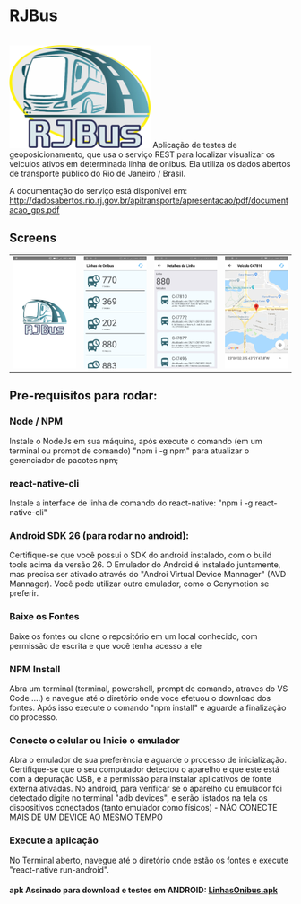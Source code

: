 <h1>RJBus</h1><br/>
<img src="https://github.com/nosphera/rastreando-o-busao/blob/master/screenshots/ic_rjbus.png" style="max-width:50%;"/>   
Aplicação de testes de geoposicionamento, que usa o serviço  REST para localizar visualizar os veiculos ativos em determinada linha de onibus. Ela utiliza os dados abertos de transporte público do Rio de Janeiro / Brasil.

A documentação do serviço está disponível em:
http://dadosabertos.rio.rj.gov.br/apitransporte/apresentacao/pdf/documentacao_gps.pdf


<h2>Screens</h2>
<table>
  <tr>
    <td><img src="https://github.com/nosphera/rastreando-o-busao/blob/master/screenshots/splashrjbus.jpg" /></td>
    <td><img src="https://github.com/nosphera/rastreando-o-busao/blob/master/screenshots/listalinhasbusao.jpg" /></td>
    <td><img src="https://github.com/nosphera/rastreando-o-busao/blob/master/screenshots/veiculaosdalinha.jpg" /></td>
    <td><img src="https://github.com/nosphera/rastreando-o-busao/blob/master/screenshots/posicaodoveiculo.jpg" /></td>
  </tr>
</table>



<h2>Pre-requisitos para rodar:</h2> 


<h3> Node / NPM</h3>
<p>Instale o NodeJs em sua máquina, após execute o comando (em um terminal ou prompt de comando) "npm i -g npm" para atualizar o gerenciador de pacotes npm;</p>


<h3> react-native-cli</h3>
<p>Instale a interface de linha de comando do react-native: "npm i -g react-native-cli"</p>


<h3>Android SDK 26 (para rodar no android):</h3>
<p> Certifique-se que você possui o SDK do android instalado, com o build tools acima da versão 26. O Emulador do Android é instalado juntamente, mas precisa ser ativado através do "Androi Virtual Device Mannager" (AVD Mannager). Você pode utilizar outro emulador, como o Genymotion se preferir.</p>


<h3>Baixe os Fontes</h3>
<p>Baixe os fontes ou clone o repositório em um local conhecido, com permissão de escrita e que você tenha acesso a ele</p>


<h3> NPM Install</h3>
<p>Abra um terminal (terminal, powershell, prompt de comando, atraves do VS Code ....) e navegue até o diretório onde voce efetuou o download dos fontes. Após isso execute o comando "npm install" e aguarde a finalização do processo.</p>


<h3> Conecte o celular ou Inicie o emulador</h3>
<p>Abra o emulador de sua preferência e aguarde o processo de inicialização. Certifique-se que o seu computador detectou o aparelho e que este está com a depuração USB, e a permissão para instalar aplicativos de fonte externa ativadas. No android, para verificar se o aparelho ou emulador foi detectado digite no terminal "adb devices", e serão listados na tela os dispositivos conectados (tanto emulador como físicos) - NÃO CONECTE MAIS DE UM DEVICE AO MESMO TEMPO</p>


<h3>Execute a aplicação</h3>
<p> No Terminal aberto, navegue até o diretório onde estão os fontes e execute "react-native run-android".</p>


<h4>apk Assinado para download e testes em ANDROID: 
<a href="https://drive.google.com/open?id=1-yKbtaKsQ9ZAI2LYE76Xbj6WOXGO_AgP">LinhasOnibus.apk</a></h4>
